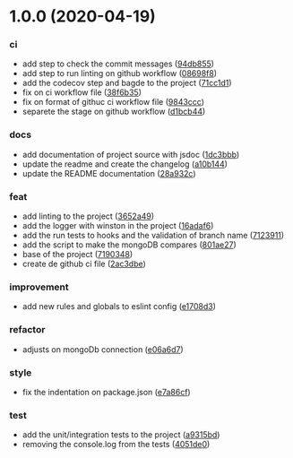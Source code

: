 # 1.0.0 (2020-04-19)

### ci

* add step to check the commit messages ([94db855](https://github.com/brunohafonso95/mongo-compare/commit/94db8557478f56b0a5122d0243969452d1b50a1c))
* add step to run linting on github workflow ([08698f8](https://github.com/brunohafonso95/mongo-compare/commit/08698f8e236a54706c781684d01773b8a748ed03))
* add the codecov step and bagde to the project ([71cc1d1](https://github.com/brunohafonso95/mongo-compare/commit/71cc1d1f0b5fdee0abe688f0a5a39c77b72109a1))
* fix on ci workflow file ([38f6b35](https://github.com/brunohafonso95/mongo-compare/commit/38f6b355be308cd218b80b8d2efbb43413b1ff37))
* fix on format of githuc ci workflow file ([9843ccc](https://github.com/brunohafonso95/mongo-compare/commit/9843cccfde34f9b5d5eecb1fe52cf522124fa882))
* separete the stage on github workflow ([d1bcb44](https://github.com/brunohafonso95/mongo-compare/commit/d1bcb441c42194c98dda1a3b62c6b4d1c1e87dba))

### docs

* add documentation of project source with jsdoc ([1dc3bbb](https://github.com/brunohafonso95/mongo-compare/commit/1dc3bbb9816e82ee6ada3b65393b0172113f86ab))
* update the readme and create the changelog ([a10b144](https://github.com/brunohafonso95/mongo-compare/commit/a10b1446a50d12c8726e2e027bec7eaf2add0f00))
* update the README documentation ([28a932c](https://github.com/brunohafonso95/mongo-compare/commit/28a932c5b5a2dd85b9bb0cec3452b783defc58bb))

### feat

* add linting to the project ([3652a49](https://github.com/brunohafonso95/mongo-compare/commit/3652a4992ba3290e4fcba2434fc23bca62a6609b))
* add the logger with winston in the project ([16adaf6](https://github.com/brunohafonso95/mongo-compare/commit/16adaf65085bee5bd360876bae0cb05a14e274fb))
* add the run tests to hooks and the validation of branch name ([7123911](https://github.com/brunohafonso95/mongo-compare/commit/7123911cd5b425ca930b0f5d902a00e0bbea7a78))
* add the script to make the mongoDB compares ([801ae27](https://github.com/brunohafonso95/mongo-compare/commit/801ae2712e774364150eedb44b6321497510b46b))
* base of the project ([7190348](https://github.com/brunohafonso95/mongo-compare/commit/7190348643498aee56fa9edebd39fb541ea12640))
* create de github ci file ([2ac3dbe](https://github.com/brunohafonso95/mongo-compare/commit/2ac3dbe54af537e13cbd565d3366a77565494a3f))

### improvement

* add new rules and globals to eslint config ([e1708d3](https://github.com/brunohafonso95/mongo-compare/commit/e1708d302196a80e783316bc884d626a779e3b1d))

### refactor

* adjusts on mongoDb connection ([e06a6d7](https://github.com/brunohafonso95/mongo-compare/commit/e06a6d7f621a2b2c018d60a552607f4a5542fc1e))

### style

* fix the indentation on package.json ([e7a86cf](https://github.com/brunohafonso95/mongo-compare/commit/e7a86cf6bb205802055d0ff912bb96756e16dd20))

### test

* add the unit/integration tests to the project ([a9315bd](https://github.com/brunohafonso95/mongo-compare/commit/a9315bdb4ef50c58ff9562141de0be81eb973711))
* removing the console.log from the tests ([4051de0](https://github.com/brunohafonso95/mongo-compare/commit/4051de0abc09537f42a21b79ca69e88a7fbbcaa3))


